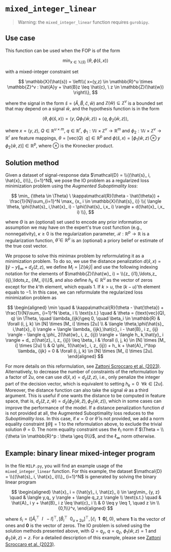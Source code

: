 
# `mixed_integer_linear`

>Warning: the `mixed_integer_linear` function requires `gurobipy`.

## Use case

This function can be used when the FOP is of the form

$$
\min_ {x \in \mathbb{X}(\hat{s})} \ \langle \theta,\phi(\hat{s}, x) \rangle
$$

with a mixed-integer constraint set

$$
\mathbb{X}(\hat{s}) = \left\\{ x=(y,z) \in \mathbb{R}^u \times \mathbb{Z}^v : \hat{A}y + \hat{B}z \leq \hat{c}, \ z \in \mathbb{Z}(\hat{w}) \right\\},
$$

where the signal in the form $\hat{s} = (\hat{A}, \hat{B}, \hat{c}, \hat{w})$ and $\mathbb{Z}(\hat{w}) \subseteq \mathbb{Z}^v$ is a bounded set that may depend on a signal $\hat{w}$, and the hypothesis function is in the form

$$
\langle \theta,\phi(\hat{s}, x) \rangle = \langle y,Q \phi_ 1(\hat{w}, z) \rangle  + \langle q,\phi_ 2(\hat{w}, z)  \rangle ,
$$

where $x = (y,z)$, $Q \in \mathbb{R}^{u \times m}$, $q \in \mathbb{R}^r$, $\phi_ 1: \mathbb{W} \times \mathbb{Z}^v \to \mathbb{R}^m$ and $\phi_ 2: \mathbb{W} \times \mathbb{Z}^v \to \mathbb{R}^r$ are feature mappings, $\theta = [\text{vec}(Q)  \ \ q] \in \mathbb{R}^p$ and $\phi(\hat{s}, x) = [\phi_ 1(\hat{w}, z) \otimes y \quad \phi_ 2(\hat{w}, z)] \in \mathbb{R}^p$, where $\otimes$ is the Kronecker product.

## Solution method

Given a dataset of signal-response data $\mathcal{D} = \\{(\hat{s}_ i, \hat{x}_ i)\\}_ {i=1}^N$, we pose the IO problem as a regularized loss minimization problem using the *Augmented Suboptimality loss*:

$$
\min_ {\theta \in \Theta} \ \kappa\mathcal{R}(\theta - \hat{\theta}) + \frac{1}{N}\sum_{i=1}^N \max_ {x_ i \in \mathbb{X}(\hat{s}_ i)} \\{ \langle \theta, \phi(\hat{s}_ i,\hat{x}_ i) - \phi(\hat{s}_ i,x_ i) \rangle + d(\hat{x}_ i,x_ i) \\},
$$

where $\Theta$ is an (optional) set used to encode any prior information or assumption we may have on the expert's true cost function (e.g., nonnegativity), $\kappa \geq 0$ is the regularization parameter, $\mathcal{R} : \mathbb{R}^p \to \mathbb{R}$ is a regularization function, $\hat{\theta} \in \mathbb{R}^p$ is an (optional) a priory belief or estimate of the true cost vector.

We propose to solve this minimax problem by reformulating it as a minimization problem. To do so, we use the distance penalization $d(\hat{x}, x) = \rVert \hat{y} - y \rVert_ \infty + d_ z(\hat{z}, z)$, we define $M_ i = |\mathbb{Z}(\hat{w}_ i)|$ and use the following indexing notation for the elements of $\mathbb{Z}(\hat{w}_ i) = \\{z_ {i1},\ldots,z_ {ij},\ldots,z_ {iM_ i}\\}$, and also define $h_ k \in \mathbb{R}^u$ as the vector of zeros except for the $k$'th element, which equals $1$. If $k > u$, the $(k-u)$'th element equals to $-1$. In this case, we can reformulate the regularized loss minimization problem as

$$
\begin{aligned}
\min \quad & \kappa\mathcal{R}(\theta - \hat{\theta}) + \frac{1}{N}\sum_ {i=1}^N \beta_ i  \\
\text{s.t.} \quad & \theta = (\text{vec}(Q), q) \in \Theta, \quad \lambda_{ijk}\geq 0, \quad \beta_i \in \mathbb{R} & \forall (i, j, k) \in [N] \times [M_ i] \times [2u] \\
& \langle \theta,\phi(\hat{s}_ i,\hat{x}_ i) \rangle + \langle \lambda_ {ijk},\hat{c}_ i - \hat{B}_ i z_ {ij} \rangle - \langle q,\phi_ 2(\hat{w}_ i, z_ {ij}) \rangle  + \langle h_ k,\hat{y}_ i \rangle  + d_ z(\hat{z}_ i, z_ {ij}) \leq \beta_ i & \forall (i, j, k) \in [N] \times [M_ i] \times [2u] \\
& Q \phi_ 1(\hat{w}_ i, z_ {ij}) + h_ k + \hat{A}_ i^\top \lambda_ {ijk} = 0 & \forall (i, j, k) \in [N] \times [M_ i] \times [2u].
\end{aligned}
$$

For more details on this reformulation, see [Zattoni Scroccaro et al. (2023)](https://arxiv.org/abs/2305.07730). Alternatively, to decrease the number of constraints of the reformulation by a factor of $2u$, one can use $d(\hat{x}, x) = d_ z(\hat{z}, z)$, i.e., only penalize the integer part of the decision vector, which is equivalent to setting $h_k =0 \ \ \forall k \in [2u]$. Moreover, the distance function can also take the signal $\hat{w}$ as a third argument. This is useful if one wants the distance to be computed in feature space, that is, $d_ z(\hat{z}, z, \hat{w}) = d_ z(\phi_ 2(\hat{w}, \hat{z}), \phi_ 2(\hat{w}, z))$, which in some cases can improve the performance of the model. If a distance penalization function $d$ is not provided at all, the Augmented Suboptimality loss reduces to the *Suboptimality loss*. In this case, if $\kappa=0$ or $\hat{\theta}$ is not provided, we add a norm equality constraint $\rVert \theta \rVert = 1$ to the reformulation above, to exclude the trivial solution $\theta = 0$. The norm equality constraint uses the $\ell_ 1$ norm if $\Theta = \\{\theta \in \mathbb{R}^p : \theta \geq 0\\}$, and the $\ell_ \infty$ norm otherwise. 

## Example: binary linear mixed-integer program

In the file `MILP.py`, you will find an example usage of the `mixed_integer_linear` function. For this example, the dataset $\mathcal{D} = \\{(\hat{s}_ i, \hat{x}_ i)\\}_ {i=1}^N$ is generated by solving the binary linear program

$$
\begin{aligned}
\hat{x}_ i = (\hat{y}_ i, \hat{z}_ i) \in \arg\min_ {y, z} \quad &  \langle y,q_ y \rangle + \langle q_z,z \rangle \\
\text{s.t.} \quad & \hat{A}_ i y + \hat{B}_ i z \leq \hat{c}_ i \\
& 0 \leq y \leq 1, \quad z \in \\{0,1\\}^v,
\end{aligned}
$$

where $\hat{s}_ i = ([\hat{A}_ i^\top \ \ I \ \ -I]^\top, [\hat{B}_ i^\top \ \ 0_ {u \times 2u} ]^\top, [\hat{c}_ i \ \ \mathbf{1} \ \ \mathbf{0}], 0)$, where $\mathbf{1}$ is the vector of ones and $\mathbf{0}$ is the vector of zeros. The IO problem is solved using the solution methods presented above, with $Q=q_y$, $q=q_z$, $\phi_ 1(\hat{w},z) = 1$ and $\phi_ 2(\hat{w},z) = z$. For a detailed description of this example, please see [Zattoni Scroccaro et al. (2023)](https://arxiv.org/abs/2305.07730).